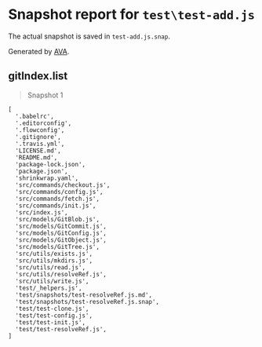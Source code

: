 # Snapshot report for `test\test-add.js`

The actual snapshot is saved in `test-add.js.snap`.

Generated by [AVA](https://ava.li).

## gitIndex.list

> Snapshot 1

    [
      '.babelrc',
      '.editorconfig',
      '.flowconfig',
      '.gitignore',
      '.travis.yml',
      'LICENSE.md',
      'README.md',
      'package-lock.json',
      'package.json',
      'shrinkwrap.yaml',
      'src/commands/checkout.js',
      'src/commands/config.js',
      'src/commands/fetch.js',
      'src/commands/init.js',
      'src/index.js',
      'src/models/GitBlob.js',
      'src/models/GitCommit.js',
      'src/models/GitConfig.js',
      'src/models/GitObject.js',
      'src/models/GitTree.js',
      'src/utils/exists.js',
      'src/utils/mkdirs.js',
      'src/utils/read.js',
      'src/utils/resolveRef.js',
      'src/utils/write.js',
      'test/_helpers.js',
      'test/snapshots/test-resolveRef.js.md',
      'test/snapshots/test-resolveRef.js.snap',
      'test/test-clone.js',
      'test/test-config.js',
      'test/test-init.js',
      'test/test-resolveRef.js',
    ]
